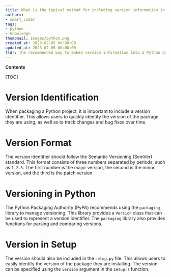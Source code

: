 ```yaml
---
title: What is the typical method for including version information in a Python package?
authors:
- smart_coder
tags:
- python
- knowledge
thumbnail: images/python.png
created_at: 2023-02-05 00:00:00
updated_at: 2023-02-05 00:00:00
tldr: The recommended way to embed version information into a Python package is to include a version.py module containing version information.
---
```


**Contents**

[TOC]

# Version Identification

When packaging a Python project, it is important to include a version identifier. This allows users to quickly identify the version of the package they are using, as well as to track changes and bug fixes over time.

# Version Format

The version identifier should follow the Semantic Versioning (SemVer) standard. This format consists of three numbers separated by periods, such as `1.2.3`. The first number is the major version, the second is the minor version, and the third is the patch version.

# Versioning in Python

The Python Packaging Authority (PyPA) recommends using the `packaging` library to manage versioning. This library provides a `Version` class that can be used to represent a version identifier. The `packaging` library also provides functions for parsing and comparing versions.

# Version in Setup

The version should also be included in the `setup.py` file. This allows users to easily identify the version of the package they are installing. The version can be specified using the `version` argument in the `setup()` function.
